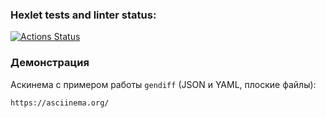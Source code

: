 ### Hexlet tests and linter status:
[![Actions Status](https://github.com/Korjick/python-project-50/actions/workflows/hexlet-check.yml/badge.svg)](https://github.com/Korjick/python-project-50/actions)

### Демонстрация

Аскинема с примером работы `gendiff` (JSON и YAML, плоские файлы):

`https://asciinema.org/`